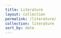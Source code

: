 ```yaml
---
title: Literature
layout: collection
permalink: /literature/
collection: literature
sort_by: date
---
```


